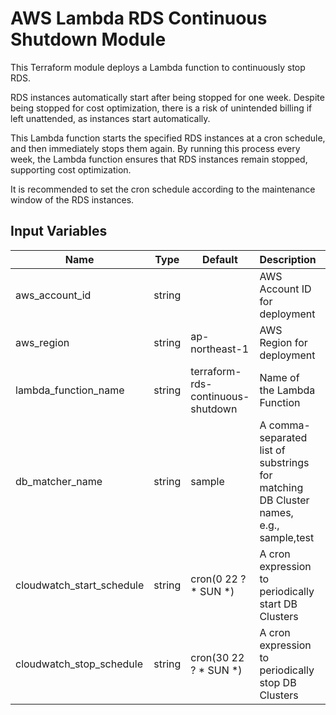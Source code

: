 # AWS Lambda RDS Continuous Shutdown Module

This Terraform module deploys a Lambda function to continuously stop RDS.

RDS instances automatically start after being stopped for one week.
Despite being stopped for cost optimization, there is a risk of unintended billing if left unattended, as instances start automatically.

This Lambda function starts the specified RDS instances at a cron schedule, and then immediately stops them again. By running this process every week, the Lambda function ensures that RDS instances remain stopped, supporting cost optimization.

It is recommended to set the cron schedule according to the maintenance window of the RDS instances.

## Input Variables

| Name                       | Type   | Default                           | Description                                                                           | Required |
|----------------------------|--------|-----------------------------------|---------------------------------------------------------------------------------------|----------|
| aws_account_id             | string |                                   | AWS Account ID for deployment                                                         | Yes      |
| aws_region                 | string | ap-northeast-1                    | AWS Region for deployment                                                             | No       |
| lambda_function_name       | string | terraform-rds-continuous-shutdown | Name of the Lambda Function                                                           | Yes      |
| db_matcher_name            | string | sample                            | A comma-separated list of substrings for matching DB Cluster names, e.g., sample,test | No       |
| cloudwatch_start_schedule  | string | cron(0 22 ? * SUN *)              | A cron expression to periodically start DB Clusters                                   | No       |
| cloudwatch_stop_schedule   | string | cron(30 22 ? * SUN *)             | A cron expression to periodically stop DB Clusters                                    | No       |
